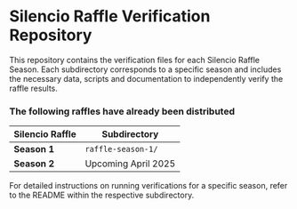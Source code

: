 # Silencio Raffle Verification Repository

This repository contains the verification files for each Silencio Raffle Season. Each subdirectory corresponds to a specific season and includes the necessary data, scripts and documentation to independently verify the raffle results.  

### The following raffles have already been distributed

| Silencio Raffle          | Subdirectory |
|----------------------|-------------|
| **Season 1**   | `raffle-season-1/` |
| **Season 2**   | Upcoming April 2025 |

For detailed instructions on running verifications for a specific season, refer to the README within the respective subdirectory.
